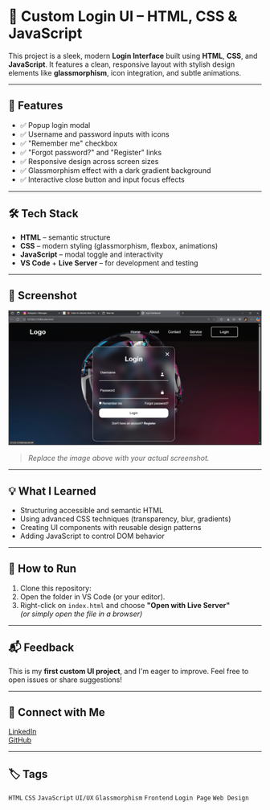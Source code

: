 # 🔐 Custom Login UI – HTML, CSS & JavaScript

This project is a sleek, modern **Login Interface** built using **HTML**, **CSS**, and **JavaScript**. It features a clean, responsive layout with stylish design elements like **glassmorphism**, icon integration, and subtle animations.

---

## 🚀 Features

- ✅ Popup login modal  
- ✅ Username and password inputs with icons  
- ✅ "Remember me" checkbox  
- ✅ "Forgot password?" and "Register" links  
- ✅ Responsive design across screen sizes  
- ✅ Glassmorphism effect with a dark gradient background  
- ✅ Interactive close button and input focus effects

---

## 🛠 Tech Stack

- **HTML** – semantic structure  
- **CSS** – modern styling (glassmorphism, flexbox, animations)  
- **JavaScript** – modal toggle and interactivity  
- **VS Code** + **Live Server** – for development and testing

---

## 📸 Screenshot

![Login UI Screenshot](./screenshot.png)

> *Replace the image above with your actual screenshot.*

---

## 💡 What I Learned

- Structuring accessible and semantic HTML
- Using advanced CSS techniques (transparency, blur, gradients)
- Creating UI components with reusable design patterns
- Adding JavaScript to control DOM behavior

---

## 📁 How to Run

1. Clone this repository:
2. Open the folder in VS Code (or your editor).
3. Right-click on `index.html` and choose **"Open with Live Server"**  
*(or simply open the file in a browser)*

---

## 📬 Feedback

This is my **first custom UI project**, and I'm eager to improve. Feel free to open issues or share suggestions!

---

## 🔗 Connect with Me

[LinkedIn](www.linkedin.com/in/nithish-kannan-m)  
[GitHub](https://github.com/NithishKannanM)

---

## 🏷️ Tags

`HTML` `CSS` `JavaScript` `UI/UX` `Glassmorphism` `Frontend` `Login Page` `Web Design`
